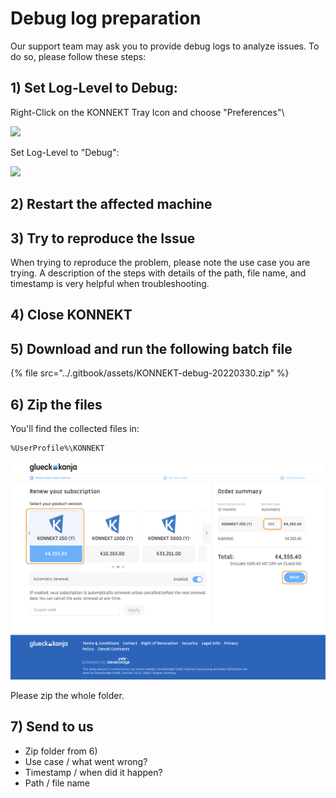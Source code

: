 # Debug log preparation

Our support team may ask you to provide debug logs to analyze issues. To do so, please follow these steps:

## **1) Set Log-Level to Debug:**

Right-Click on the KONNEKT Tray Icon and choose "Preferences"\


![](<../.gitbook/assets/2022-08-02 17\_01\_27-Window.png>)

Set Log-Level to "Debug":

![](<../.gitbook/assets/2022-08-02 17\_02\_06-Window.png>)

## 2) Restart the affected machine

## 3) Try to reproduce the Issue

When trying to reproduce the problem, please note the use case you are trying. A description of the steps with details of the path, file name, and timestamp is very helpful when troubleshooting.

## 4) Close KONNEKT

## 5) Download and run the following batch file

{% file src="../.gitbook/assets/KONNEKT-debug-20220330.zip" %}

## 6) Zip the files

You'll find the collected files in:

```
%UserProfile%\KONNEKT
```

![](<../.gitbook/assets/image (20).png>)

Please zip the whole folder.

## 7) Send to us

* Zip folder from 6)
* Use case / what went wrong?
* Timestamp / when did it happen?
* Path / file name

##
